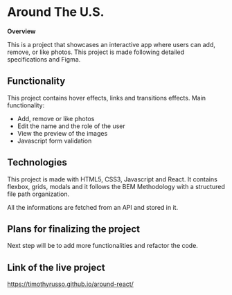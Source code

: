 # Around The U.S.

**Overview**

This is a project that showcases an interactive app where users can add, remove, or like photos. This project is made following detailed specifications and Figma.

## Functionality

This project contains hover effects, links and transitions effects. Main functionality:
- Add, remove or like photos
- Edit the name and the role of the user
- View the preview of the images
- Javascript form validation

## Technologies

This project is made with HTML5, CSS3, Javascript and React. It contains flexbox, grids, modals and it follows the BEM Methodology with a structured file path organization.

All the informations are fetched from an API and stored in it.

## Plans for finalizing the project

Next step will be to add more functionalities and refactor the code.

## Link of the live project

https://timothyrusso.github.io/around-react/
